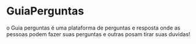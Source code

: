 # GuiaPerguntas
o Guia perguntas é uma plataforma de perguntas e resposta onde as pessoas podem fazer suas perguntas e outras posam tirar suas duvidas!
